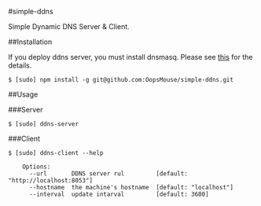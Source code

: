 #simple-ddns

Simple Dynamic DNS Server & Client.

##Installation

If you deploy ddns server, you must install dnsmasq. Please see [this](http://www.thekelleys.org.uk/dnsmasq/doc.html) for the details.

	$ [sudo] npm install -g git@github.com:OopsMouse/simple-ddns.git

##Usage

###Server

	$ [sudo] ddns-server

###Client

	$ [sudo] ddns-client --help
		
		Options:
		  --url       DDNS server rul         [default: "http://localhost:8053"]
		  --hostname  the machine's hostname  [default: "localhost"]
		  --interval  update intarval         [default: 3600]
